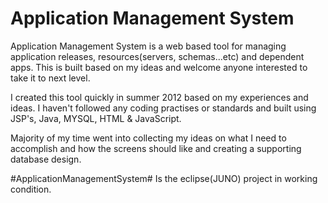 Application Management System
=============================

Application Management System is a web based tool for managing application releases, resources(servers, schemas...etc) and dependent apps. This is built based on my ideas and welcome anyone interested to take it to next level.

I created this tool quickly in summer 2012 based on my experiences and ideas. I haven't followed any coding practises or standards and built using JSP's, Java, MYSQL, HTML & JavaScript. 

Majority of my time went into collecting my ideas on what I need to accomplish and how the screens should like and creating a supporting database design.

#ApplicationManagementSystem# Is the eclipse(JUNO) project in working condition.